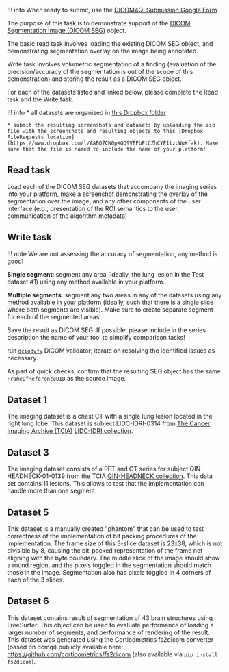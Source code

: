 !!! info
    When ready to submit, use the [DICOM4QI Submission Google Form](http://bit.ly/dicom4qi-submit)

The purpose of this task is to demonstrate support of the [DICOM Segmentation Image (DICOM SEG)](http://dicom.nema.org/medical/dicom/current/output/chtml/part03/sect_A.51.html) object.

The basic read task involves loading the existing DICOM SEG object, and demonstrating segmentation overlay on the image being annotated.

Write task involves volumetric segmentation of a finding (evaluation of the precision/accuracy of the segmentation is out of the scope of this demonstration) and storing the result as a DICOM SEG object.

For each of the datasets listed and linked below, please complete the Read task and the Write task.

!!! info
    * all datasets are organized in [this Dropbox folder](https://www.dropbox.com/sh/6axblmmgrs29oef/AABRvRLu74h9W82QeJa4afmoa?dl=0)

    * submit the resulting screenshots and datasets by uploading the zip file with the screenshots and resulting objects to this [Dropbox FileRequests location](https://www.dropbox.com/l/AABQ7CW0pXGQ9VEPbFtCZhCYF1tzcWuKfak). Make sure that the file is named to include the name of your platform!

## Read task

Load each of the DICOM SEG datasets that accompany the imaging series into your platform, make a screenshot demonstrating the overlay of the segmentation over the image, and any other components of the user interface (e.g., presentation of the ROI semantics to the user, communication of the algorithm metadata)

## Write task

!!! note
    We are not assessing the accuracy of segmentation, any method is good!

**Single segment**: segment any area (ideally, the lung lesion in the Test dataset #1) using any method available in your platform.

**Multiple segments**: segment any two areas in any of the datasets using any method available in your platform (ideally, such that there is a single slice where both segments are visible). Make sure to create separate segment for each of the segmented areas!

Save the result as DICOM SEG. If possible, please include in the series description the name of your tool to simplify comparison tasks!

run [`dciodvfy`](http://www.dclunie.com/dicom3tools/dciodvfy.html) DICOM validator; iterate on resolving the identified issues as necessary.

As part of quick checks, confirm that the resulting SEG object has the same `FrameOfReferenceUID` as the source image.

## Dataset 1

The imaging dataset is a chest CT with a single lung lesion located in the right lung lobe. This dataset is subject LIDC-IDRI-0314 from [The Cancer Imaging Archive (TCIA)](https://thecancerimagingarchive.net) [LIDC-IDRI collection](https://wiki.cancerimagingarchive.net/display/Public/LIDC-IDRI).

## Dataset 3

The imaging dataset consists of a PET and CT series for subject QIN-HEADNECK-01-0139 from the TCIA [QIN-HEADNECK collection](https://wiki.cancerimagingarchive.net/display/Public/QIN-HEADNECK). This data set contains 11 lesions. This allows to test that the implementation can handle more than one segment.

## Dataset 5

This dataset is a manually created "phantom" that can be used to test correctness of the implementation of bit packing procedures of the implementation. The frame size of this 3-slice dataset is 23x38, which is not divisible by 8, causing the bit-packed representation of the frame not aligning with the byte boundary. The middle slice of the image should show a round region, and the pixels toggled in the segmentation should match those in the image. Segmentation also has pixels toggled in 4 corners of each of the 3 slices.

## Dataset 6

This dataset contains result of segmentation of 43 brain structures using FreeSurfer. This object can be used to evaluate performance of loading a larger number of segments, and performance of rendering of the result. This dataset was generated using the Corticometrics fs2dicom converter (based on dcmqi) publicly available here: https://github.com/corticometrics/fs2dicom (also available via `pip install fs2dicom`).
